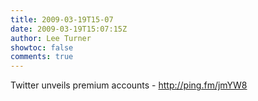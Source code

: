 ```yaml
---
title: 2009-03-19T15-07
date: 2009-03-19T15:07:15Z
author: Lee Turner
showtoc: false
comments: true
---
```


Twitter unveils premium accounts - http://ping.fm/jmYW8

